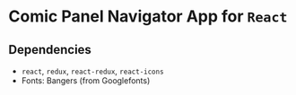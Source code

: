 # Comic Panel Navigator App for `React`

## Dependencies

- `react`, `redux`, `react-redux`, `react-icons`
- Fonts: Bangers (from Googlefonts)
